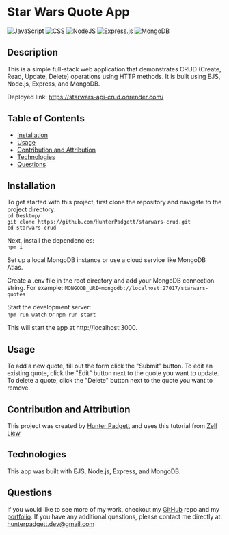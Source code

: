 # Star Wars Quote App

![JavaScript](https://img.shields.io/badge/javascript-%23323330.svg?style=for-the-badge&logo=javascript&logoColor=%23F7DF1E) ![CSS](https://img.shields.io/badge/css3-%231572B6.svg?&style=for-the-badge&logo=css3&logoColor=white) ![NodeJS](https://img.shields.io/badge/node.js-6DA55F?style=for-the-badge&logo=node.js&logoColor=white) ![Express.js](https://img.shields.io/badge/express.js-%23404d59.svg?style=for-the-badge&logo=express&logoColor=%2361DAFB) ![MongoDB](https://img.shields.io/badge/MongoDB-%234ea94b.svg?style=for-the-badge&logo=mongodb&logoColor=white)

## Description

This is a simple full-stack web application that demonstrates CRUD (Create, Read, Update, Delete) operations using HTTP methods. It is built using EJS, Node.js, Express, and MongoDB.

Deployed link: https://starwars-api-crud.onrender.com/

## Table of Contents

- [Installation](#installation)
- [Usage](#usage)
- [Contribution and Attribution](#contribution-and-attribution)
- [Technologies](#technologies)
- [Questions](#questions)

## Installation

To get started with this project, first clone the repository and navigate to the project directory: <br/>
`cd Desktop/` <br/>
`git clone https://github.com/HunterPadgett/starwars-crud.git` <br/>
`cd starwars-crud`

Next, install the dependencies: <br/>
`npm i`

Set up a local MongoDB instance or use a cloud service like MongoDB Atlas. <br/>

Create a .env file in the root directory and add your MongoDB connection string. For example: ```MONGODB_URI=mongodb://localhost:27017/starwars-quotes```<br/>

Start the development server: <br/>
`npm run watch` or ```npm run start```

This will start the app at http://localhost:3000.

## Usage

To add a new quote, fill out the form click the "Submit" button. To edit an existing quote, click the "Edit" button next to the quote you want to update. To delete a quote, click the "Delete" button next to the quote you want to remove.

## Contribution and Attribution

This project was created by [Hunter Padgett](https://hunterpadgett.netlify.app/) and uses this tutorial from [Zell Liew](https://zellwk.com/blog/crud-express-mongodb/)

## Technologies

This app was built with EJS, Node.js, Express, and MongoDB.

## Questions

If you would like to see more of my work, checkout my [GitHub](https://github.com/HunterPadgett) repo and my [portfolio](https://hunterpadgett.netlify.app/). If you have any additional questions, please contact me directly at: hunterpadgett.dev@gmail.com
